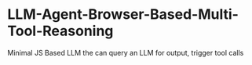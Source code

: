 # LLM-Agent-Browser-Based-Multi-Tool-Reasoning
Minimal JS Based LLM the can query an LLM for output, trigger tool calls
